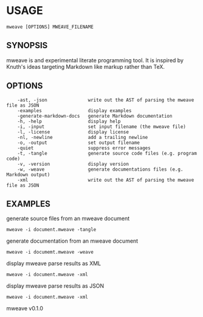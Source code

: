 
# USAGE

	mweave [OPTIONS] MWEAVE_FILENAME

## SYNOPSIS


mweave is and experimental literate programming tool. It is 
inspired by Knuth's ideas targeting Markdown like markup rather
than TeX.


## OPTIONS

```
    -ast, -json               write out the AST of parsing the mweave file as JSON
    -examples                 display examples
    -generate-markdown-docs   generate Markdown documentation
    -h, -help                 display help
    -i, -input                set input filename (the mweave file)
    -l, -license              display license
    -nl, -newline             add a trailing newline
    -o, -output               set output filename
    -quiet                    suppress error messages
    -t, -tangle               generate source code files (e.g. program code)
    -v, -version              display version
    -w, -weave                generate documentations files (e.g. Markdown output)
    -xml                      write out the AST of parsing the mweave file as JSON
```


## EXAMPLES


generate source files from an mweave document

    mweave -i document.mweave -tangle

generate documentation from an mweave document

    mweave -i documemt.mweave -weave

display mweave parse results as XML

	mweave -i document.mweave -xml

display mweave parse results as JSON

	mweave -i document.mweave -xml


mweave v0.1.0
